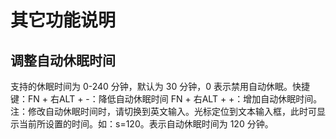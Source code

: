 # 其它功能说明
## 调整自动休眠时间
支持的休眠时间为 0-240 分钟，默认为 30 分钟，0 表示禁用自动休眠。快捷键：FN + 右ALT + -：降低自动休眠时间 FN + 右ALT + +：增加自动休眠时间。注：修改自动休眠时间时，请切换到英文输入。光标定位到文本输入框，此时可显示当前所设置的时间。如：s=120。表示自动休眠时间为 120 分钟。